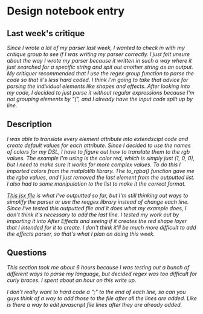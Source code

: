 # Design notebook entry

## Last week's critique

_Since I wrote a lot of my parser last week, I wanted to check in with my critique group to see if I was writing my parser correctly. I just felt unsure about the way I wrote my parser because it written in such a way where it just searched for a specific string and spit out another string as an output. My critiquer recommended that I use the regex group function to parse the code so that it's less hard coded. I think I'm going to take that advice for parsing the individual elements like shapes and effects._
_After looking into my code, I decided to just parse it without regular expressions because I'm not grouping elements by "(", and I already have the input code split up by line._

## Description

_I was able to translate every element attribute into extendscipt code and create default values for each attribute. Since I decided to use the names of colors for my DSL, I have to figure out how to translate them to the rgb values. The example I'm using is the color red, which is simply just (1, 0, 0), but I need to make sure it works for more complex values. To do this I imported colors from the matplotlib library. The to_rgba() function gave me the rgba values, and I just removed the last element from the outputted list. I also had to some manipulation to the list to make it the correct format._

_[This jsx file](https://github.com/hmc-cs111-spring2023/Artifact-Cruedy/blob/main/DSL%20Code/shape.jsx) is what I've outputted so far, but I'm still thinking out ways to simplify the parser or use the reqgex library instead of change each line. Since I've tested this outputted file and it does what my example does, I don't think it's necessary to add the last line. I tested my work out by importing it into After Effects and seeing if it creates the red shape layer that I intended for it to create. I don't think it'll be much more difficult to add the effects parser, so that's what I plan on doing this week._

## Questions

_This section took me about 6 hours because I was testing out a bunch of different ways to parse my language, but decided regex was too difficult for curly braces. I spent about an hour on this write up._

_I don't really want to hard code a ";" to the end of each line, so can you guys think of a way to add those to the file after all the lines are added. Like is there a way to edit javascript file lines after they are already added._
